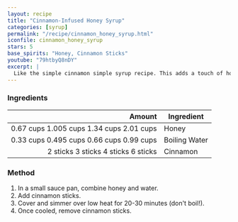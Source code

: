 ```yaml
---
layout: recipe
title: "Cinnamon-Infused Honey Syrup"
categories: [syrup]
permalink: "/recipe/cinnamon_honey_syrup.html"
iconfile: cinnamon_honey_syrup
stars: 5
base_spirits: "Honey, Cinnamon Sticks"
youtube: "79htbyQ8nDY"
excerpt: |
  Like the simple cinnamon simple syrup recipe. This adds a touch of honey for a cinnamon spiced flavor.
---
```


### Ingredients

|    Amount | Ingredient    |
| --------: | ------------- |
| <span class="onex active">0.67 cups </span> <span class="onehalfx">1.005 cups </span> <span class="twox">1.34 cups </span> <span class="threex">2.01 cups </span>| Honey         |
| <span class="onex active">0.33 cups </span> <span class="onehalfx">0.495 cups </span> <span class="twox">0.66 cups </span> <span class="threex">0.99 cups </span>| Boiling Water |
|  <span class="onex active">2 sticks </span> <span class="onehalfx">3 sticks </span> <span class="twox">4 sticks </span> <span class="threex">6 sticks </span>| Cinnamon      |

### Method

1. In a small sauce pan, combine honey and water.
2. Add cinnamon sticks.
3. Cover and simmer over low heat for 20-30 minutes (don't boil!).
4. Once cooled, remove cinnamon sticks.

    
<script type="application/ld+json">
{
  "@context": "https://schema.org",
  "@type": "Recipe",
  "author": "{{ page.author }}",
  "description": "{{ page.excerpt | strip_html | replace: '"', "'" }}",
  "image": "{% for ingredient in site.data[page.iconfile].images.ingredient limit: 1 %}{{ ingredient.url }}{% endfor %}",
  "recipeIngredient": [
    "0.67 cups Honey        ",
  "0.33 cups Boiling Water",
  " 2 sticks Cinnamon     "],
  "name": "{{ page.title }}",
  "recipeInstructions": "",
  "recipeYield": "1 cocktail"
}
</script>

    